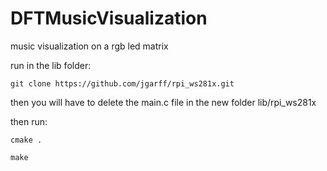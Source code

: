 DFTMusicVisualization
=====================

music visualization on a rgb led matrix

run in the lib folder:
```
git clone https://github.com/jgarff/rpi_ws281x.git
```
then you will have to delete the main.c file in the new folder lib/rpi_ws281x


then run:
```
cmake .
```
```
make
```
